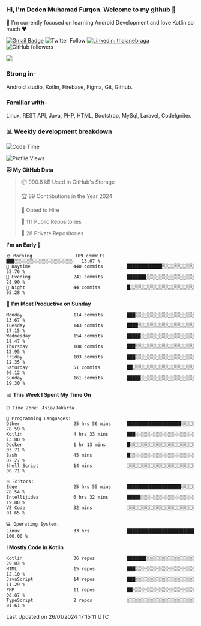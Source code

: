 ### Hi, I'm Deden Muhamad Furqon. Welcome to my github 👋

<!--
**furqoncreative/furqoncreative** is a ✨ _special_ ✨ repository because its `README.md` (this file) appears on your GitHub profile.

Here are some ideas to get you started:

- 🔭 I’m currently working on ...
- 👯 I’m looking to collaborate on ...
- 🤔 I’m looking for help with ...
- 💬 Ask me about ...
- 📫 How to reach me: ...
- 😄 Pronouns: ...
- ⚡ Fun fact: ...
-->

  🌱 I'm currently focused on learning Android Development and love Kotlin so much ❤ 

[![Gmail Badge](https://img.shields.io/badge/-furqoncreative24@gmail.com-c14438?style=flat-square&logo=Gmail&logoColor=white&link=mailto:furqoncreative24@gmail.com)](mailto:furqoncreative24@gmail.com)
![Twitter Follow](https://img.shields.io/twitter/follow/furqoncreative?label=Follow)
[![Linkedin: thaianebraga](https://img.shields.io/badge/-Deden_Muhamad_Furqon-blue?style=flat-square&logo=Linkedin&logoColor=white&link=https://www.linkedin.com/in/anmol-p-singh/)](https://www.linkedin.com/in/furqoncreative/)
![GitHub followers](https://img.shields.io/github/followers/furqoncreative?label=Follow&style=social)

<img src="https://github-readme-stats.sera5-dev.vercel.app/api?username=furqoncreative&hide=stars&show_icons=true&count_private=true&include_all_commits=true&title_color=#008080&icon_color=#008080&hide_border=true" width="">

### Strong in-

Android studio, Kotlin, Firebase, Figma, Git, Github.

### Familiar with-
Linux, REST API, Java, PHP, HTML, Bootstrap, MySql, Laravel, CodeIgniter.

### 📊 Weekly development breakdown

<!--START_SECTION:waka-->
![Code Time](http://img.shields.io/badge/Code%20Time-1%2C792%20hrs%2018%20mins-blue)

![Profile Views](http://img.shields.io/badge/Profile%20Views-5-blue)

**🐱 My GitHub Data** 

> 📦 990.8 kB Used in GitHub's Storage 
 > 
> 🏆 89 Contributions in the Year 2024
 > 
> 💼 Opted to Hire
 > 
> 📜 111 Public Repositories 
 > 
> 🔑 28 Private Repositories 
 > 
**I'm an Early 🐤** 

```text
🌞 Morning                109 commits         ███░░░░░░░░░░░░░░░░░░░░░░   13.07 % 
🌆 Daytime                440 commits         █████████████░░░░░░░░░░░░   52.76 % 
🌃 Evening                241 commits         ███████░░░░░░░░░░░░░░░░░░   28.90 % 
🌙 Night                  44 commits          █░░░░░░░░░░░░░░░░░░░░░░░░   05.28 % 
```
📅 **I'm Most Productive on Sunday** 

```text
Monday                   114 commits         ███░░░░░░░░░░░░░░░░░░░░░░   13.67 % 
Tuesday                  143 commits         ████░░░░░░░░░░░░░░░░░░░░░   17.15 % 
Wednesday                154 commits         █████░░░░░░░░░░░░░░░░░░░░   18.47 % 
Thursday                 108 commits         ███░░░░░░░░░░░░░░░░░░░░░░   12.95 % 
Friday                   103 commits         ███░░░░░░░░░░░░░░░░░░░░░░   12.35 % 
Saturday                 51 commits          ██░░░░░░░░░░░░░░░░░░░░░░░   06.12 % 
Sunday                   161 commits         █████░░░░░░░░░░░░░░░░░░░░   19.30 % 
```


📊 **This Week I Spent My Time On** 

```text
🕑︎ Time Zone: Asia/Jakarta

💬 Programming Languages: 
Other                    25 hrs 56 mins      ████████████████████░░░░░   78.59 % 
Kotlin                   4 hrs 33 mins       ███░░░░░░░░░░░░░░░░░░░░░░   13.80 % 
Docker                   1 hr 13 mins        █░░░░░░░░░░░░░░░░░░░░░░░░   03.71 % 
Bash                     45 mins             █░░░░░░░░░░░░░░░░░░░░░░░░   02.27 % 
Shell Script             14 mins             ░░░░░░░░░░░░░░░░░░░░░░░░░   00.71 % 

🔥 Editors: 
Edge                     25 hrs 55 mins      ████████████████████░░░░░   78.54 % 
Intellijidea             6 hrs 32 mins       █████░░░░░░░░░░░░░░░░░░░░   19.80 % 
VS Code                  32 mins             ░░░░░░░░░░░░░░░░░░░░░░░░░   01.65 % 

💻 Operating System: 
Linux                    33 hrs              █████████████████████████   100.00 % 
```

**I Mostly Code in Kotlin** 

```text
Kotlin                   36 repos            ███████░░░░░░░░░░░░░░░░░░   29.03 % 
HTML                     15 repos            ███░░░░░░░░░░░░░░░░░░░░░░   12.10 % 
JavaScript               14 repos            ███░░░░░░░░░░░░░░░░░░░░░░   11.29 % 
PHP                      11 repos            ██░░░░░░░░░░░░░░░░░░░░░░░   08.87 % 
TypeScript               2 repos             ░░░░░░░░░░░░░░░░░░░░░░░░░   01.61 % 
```




 Last Updated on 26/01/2024 17:15:11 UTC
<!--END_SECTION:waka-->
